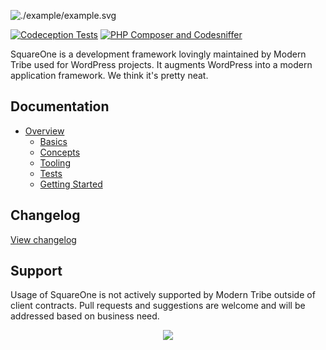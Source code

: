 ![./example/example.svg](./logo.svg)

[![Codeception Tests](https://github.com/moderntribe/square-one/actions/workflows/ci.yml/badge.svg)](https://github.com/moderntribe/square-one/actions/workflows/ci.yml)
[![PHP Composer and Codesniffer](https://github.com/moderntribe/square-one/actions/workflows/phpcs.yml/badge.svg)](https://github.com/moderntribe/square-one/actions/workflows/phpcs.yml)

SquareOne is a development framework lovingly maintained by Modern Tribe used for WordPress projects. It augments WordPress into a modern application framework. We think it's pretty neat.   

## Documentation

* [Overview](/docs/README.md)
    * [Basics](/docs/basics)
    * [Concepts](/docs/concepts)
    * [Tooling ](/docs/tooling)
    * [Tests](/docs/tests)
    * [Getting Started](/docs/getting-started)

## Changelog

[View changelog](./changelog.md)

## Support

Usage of SquareOne is not actively supported by Modern Tribe outside of client contracts. Pull requests and suggestions are welcome and will be addressed based on business need.

<p align="center">
<a href="https://tri.be/contact/"><img src="https://moderntribe-common.s3.us-west-2.amazonaws.com/marketing/ModernTribe-Banner.png"></a>
</p>
